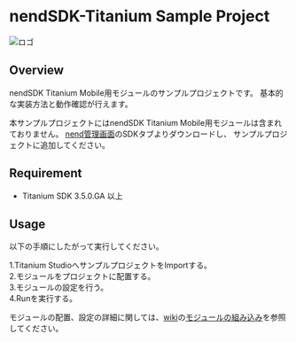 # nendSDK-Titanium Sample Project

![ロゴ](https://github.com/fan-ADN/nendSDK-Android/blob/master/Sample/res/drawable/nend_logo.png)

## Overview
nendSDK Titanium Mobile用モジュールのサンプルプロジェクトです。
基本的な実装方法と動作確認が行えます。

本サンプルプロジェクトにはnendSDK Titanium Mobile用モジュールは含まれておりません。
[nend管理画面](https://www.nend.net/admin/login)のSDKタブよりダウンロードし、
サンプルプロジェクトに追加してください。

## Requirement
* Titanium SDK 3.5.0.GA 以上

## Usage
以下の手順にしたがって実行してください。


1.Titanium StudioへサンプルプロジェクトをImportする。<br>
2.モジュールをプロジェクトに配置する。<br>
3.モジュールの設定を行う。<br>
4.Runを実行する。<br>

モジュールの配置、設定の詳細に関しては、[wiki](https://github.com/fan-ADN/nendSDK-Titanium/wiki)の[モジュールの組み込み](https://github.com/fan-ADN/nendSDK-Titanium/wiki/%E3%83%A2%E3%82%B8%E3%83%A5%E3%83%BC%E3%83%AB%E3%81%AE%E7%B5%84%E3%81%BF%E8%BE%BC%E3%81%BF)を参照してください。
